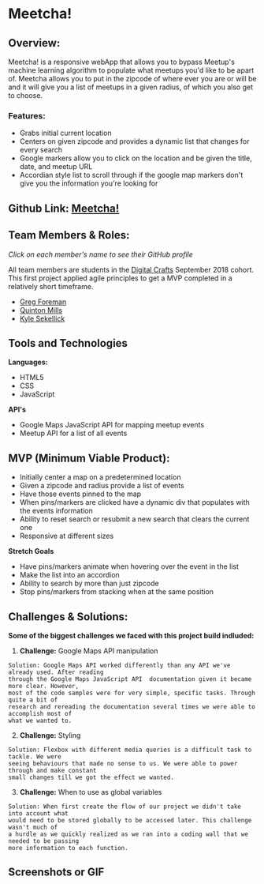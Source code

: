 # Meetcha!

## Overview: 

Meetcha! is a responsive webApp that allows you to bypass Meetup's machine learning algorithm to populate what meetups you'd like to be apart of. Meetcha allows you to put in the zipcode of where ever you are or will be and it will give you a list of meetups in a given radius, of which you also get to choose. 

### Features: 

- Grabs initial current location
- Centers on given zipcode and provides a dynamic list that changes for every search
- Google markers allow you to click on the location and be given the title, date, and meetup URL
- Accordian style list to scroll through if the google map markers don't give you the information you're looking for

## Github Link: [Meetcha!](https://github.com/GFore/Meetcha)

## Team Members & Roles:
*Click on each member's name to see their GitHub profile*

All team members are students in the [Digital Crafts](https://www.digitalcrafts.com/) September 2018 cohort. This first project applied agile principles to get a MVP completed in a relatively short timeframe.

- [Greg Foreman](https://github.com/GFore)
- [Quinton Mills](https://github.com/quintonmills)
- [Kyle Sekellick](https://github.com/Kllicks)

## Tools and Technologies

**Languages:**
- HTML5
- CSS
- JavaScript

**API's**
- Google Maps JavaScript API for mapping meetup events
- Meetup API for a list of all events

## MVP (Minimum Viable Product):
- Initially center a map on a predetermined location
- Given a zipcode and radius provide a list of events
- Have those events pinned to the map
- When pins/markers are clicked have a dynamic div that populates with the events information
- Ability to reset search or resubmit a new search that clears the current one
- Responsive at different sizes

**Stretch Goals**
- Have pins/markers animate when hovering over the event in the list
- Make the list into an accordion
- Ability to search by more than just zipcode
- Stop pins/markers from stacking when at the same position

## Challenges & Solutions:
**Some of the biggest challenges we faced with this project build indluded:**

  1. **Challenge:** Google Maps API manipulation

    Solution: Google Maps API worked differently than any API we've already used. After reading
    through the Google Maps JavaScript API  documentation given it became more clear. However, 
    most of the code samples were for very simple, specific tasks. Through quite a bit of 
    research and rereading the documentation several times we were able to accomplish most of 
    what we wanted to.

  2. **Challenge:** Styling

    Solution: Flexbox with different media queries is a difficult task to tackle. We were 
    seeing behaviours that made no sense to us. We were able to power through and make constant
    small changes till we got the effect we wanted.

  3. **Challenge:** When to use as global variables

    Solution: When first create the flow of our project we didn't take into account what 
    would need to be stored globally to be accessed later. This challenge wasn't much of 
    a hurdle as we quickly realized as we ran into a coding wall that we needed to be passing 
    more information to each function. 

## Screenshots or GIF